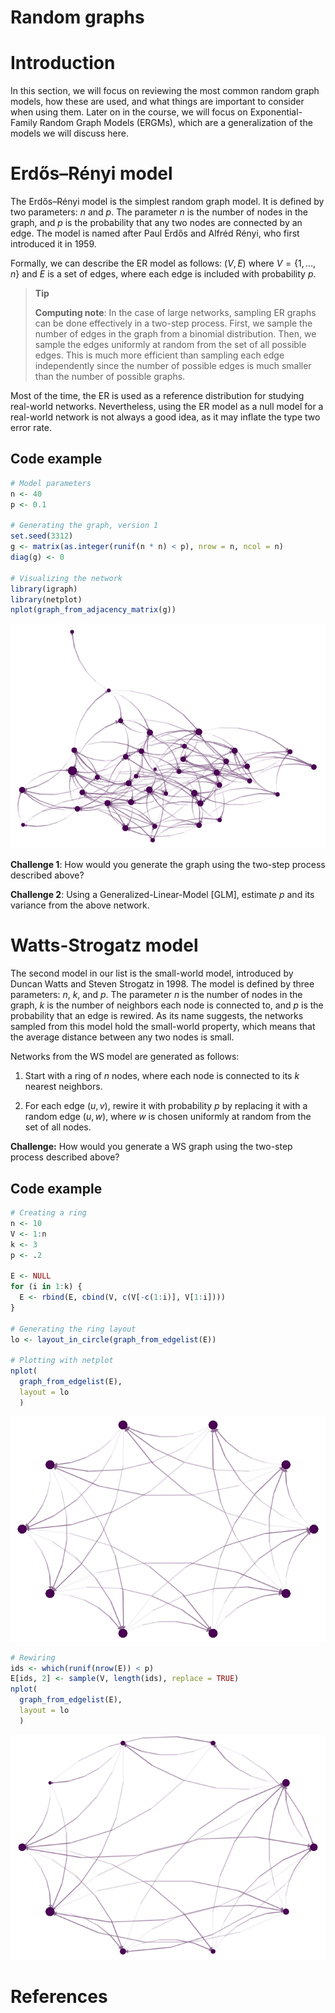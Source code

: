 # Random graphs

# Introduction

In this section, we will focus on reviewing the most common random graph
models, how these are used, and what things are important to consider
when using them. Later on in the course, we will focus on
Exponential-Family Random Graph Models (ERGMs), which are a
generalization of the models we will discuss here.

# Erdős–Rényi model

The Erdős–Rényi model is the simplest random graph model. It is defined
by two parameters: $n$ and $p$. The parameter $n$ is the number of nodes
in the graph, and $p$ is the probability that any two nodes are
connected by an edge. The model is named after Paul Erdős and Alfréd
Rényi, who first introduced it in 1959.

Formally, we can describe the ER model as follows: $(V, E)$ where
$V = \{1, \ldots, n\}$ and $E$ is a set of edges, where each edge is
included with probability $p$.

<div>

> **Tip**
>
> **Computing note**: In the case of large networks, sampling ER graphs
> can be done effectively in a two-step process. First, we sample the
> number of edges in the graph from a binomial distribution. Then, we
> sample the edges uniformly at random from the set of all possible
> edges. This is much more efficient than sampling each edge
> independently since the number of possible edges is much smaller than
> the number of possible graphs.

</div>

Most of the time, the ER is used as a reference distribution for
studying real-world networks. Nevertheless, using the ER model as a null
model for a real-world network is not always a good idea, as it may
inflate the type two error rate.

## Code example

``` r
# Model parameters
n <- 40
p <- 0.1

# Generating the graph, version 1
set.seed(3312)
g <- matrix(as.integer(runif(n * n) < p), nrow = n, ncol = n)
diag(g) <- 0

# Visualizing the network
library(igraph)
library(netplot)
nplot(graph_from_adjacency_matrix(g))
```

![](README_files/figure-commonmark/01-er-random-1.png)

**Challenge 1**: How would you generate the graph using the two-step
process described above?

**Challenge 2**: Using a Generalized-Linear-Model \[GLM\], estimate $p$
and its variance from the above network.

# Watts-Strogatz model

The second model in our list is the small-world model, introduced by
Duncan Watts and Steven Strogatz in 1998. The model is defined by three
parameters: $n$, $k$, and $p$. The parameter $n$ is the number of nodes
in the graph, $k$ is the number of neighbors each node is connected to,
and $p$ is the probability that an edge is rewired. As its name
suggests, the networks sampled from this model hold the small-world
property, which means that the average distance between any two nodes is
small.

Networks from the WS model are generated as follows:

1.  Start with a ring of $n$ nodes, where each node is connected to its
    $k$ nearest neighbors.

2.  For each edge $(u, v)$, rewire it with probability $p$ by replacing
    it with a random edge $(u, w)$, where $w$ is chosen uniformly at
    random from the set of all nodes.

**Challenge:** How would you generate a WS graph using the two-step
process described above?

## Code example

``` r
# Creating a ring
n <- 10
V <- 1:n
k <- 3
p <- .2

E <- NULL
for (i in 1:k) {
  E <- rbind(E, cbind(V, c(V[-c(1:i)], V[1:i])))
}

# Generating the ring layout
lo <- layout_in_circle(graph_from_edgelist(E))

# Plotting with netplot
nplot(
  graph_from_edgelist(E),
  layout = lo
  )
```

![](README_files/figure-commonmark/02-ws-random-1.png)

``` r
# Rewiring
ids <- which(runif(nrow(E)) < p)
E[ids, 2] <- sample(V, length(ids), replace = TRUE)
nplot(
  graph_from_edgelist(E),
  layout = lo
  )
```

![](README_files/figure-commonmark/02-ws-random-2.png)

# References

